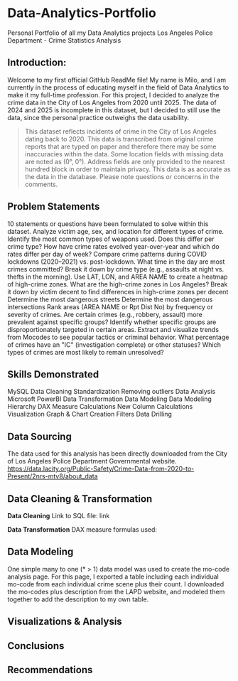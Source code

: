 # Data-Analytics-Portfolio
Personal Portfolio of all my Data Analytics projects
Los Angeles Police Department - Crime Statistics Analysis

## Introduction:
Welcome to my first official GitHub ReadMe file! My name is Milo, and I am currently in the process of educating myself in the field of Data Analytics to make it my full-time profession. For this project, I decided to analyze the crime data in the City of Los Angeles from 2020 until 2025. The data of 2024 and 2025 is incomplete in this dataset, but I decided to still use the data, since the personal practice outweighs the data usability. 

> This dataset reflects incidents of crime in the City of Los Angeles dating back to 2020. This data is transcribed from original crime reports that are typed on paper and therefore there may be some inaccuracies within the data. Some location fields with missing data are noted as (0°, 0°). Address fields are only provided to the nearest hundred block in order to maintain privacy. This data is as accurate as the data in the database. Please note questions or concerns in the comments.

## Problem Statements
10 statements or questions have been formulated to solve within this dataset. 
Analyze victim age, sex, and location for different types of crime.
Identify the most common types of weapons used. Does this differ per crime type?
How have crime rates evolved year-over-year and which do rates differ per day of week?
Compare crime patterns during COVID lockdowns (2020–2021) vs. post-lockdown.
What time in the day are most crimes committed?
Break it down by crime type (e.g., assaults at night vs. thefts in the morning).
Use LAT, LON, and AREA NAME to create a heatmap of high-crime zones.
What are the high-crime zones in Los Angeles?
Break it down by victim decent to find differences in high-crime zones per decent
Determine the most dangerous streets
Determine the most dangerous intersections
Rank areas (AREA NAME or Rpt Dist No) by frequency or severity of crimes.
Are certain crimes (e.g., robbery, assault) more prevalent against specific groups?
Identify whether specific groups are disproportionately targeted in certain areas.
Extract and visualize trends from Mocodes to see popular tactics or criminal behavior.
What percentage of crimes have an "IC" (investigation complete) or other statuses?
Which types of crimes are most likely to remain unresolved?

## Skills Demonstrated
MySQL 
Data Cleaning
Standardization
Removing outliers
Data Analysis
Microsoft PowerBI 
Data Transformation
Data Modeling 
Data Modeling Hierarchy 
DAX Measure Calculations
New Column Calculations
Visualization
Graph & Chart Creation
Filters
Data Drilling

## Data Sourcing
The data used for this analysis has been directly downloaded from the City of Los Angeles Police Department Governmental website. 
https://data.lacity.org/Public-Safety/Crime-Data-from-2020-to-Present/2nrs-mtv8/about_data 
## Data Cleaning & Transformation
**Data Cleaning**
Link to SQL file: link

**Data Transformation**
DAX measure formulas used:


## Data Modeling 
One simple many to one (* > 1) data model was used to create the mo-code analysis page. For this page, I exported a table including each individual mo-code from each individual crime scene plus their count. I downloaded the mo-codes plus description from the LAPD website, and modeled them together to add the description to my own table. 

[](PowerBI-Projects/Datamodel)

##  Visualizations & Analysis

## Conclusions

## Recommendations









